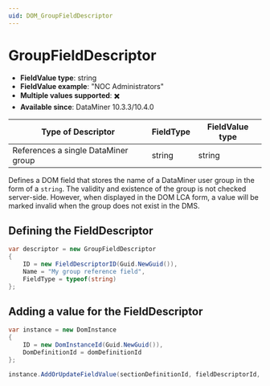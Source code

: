 ```yaml
---
uid: DOM_GroupFieldDescriptor
---
```


# GroupFieldDescriptor

- **FieldValue type**: string
- **FieldValue example**: "NOC Administrators"
- **Multiple values supported**: :heavy_multiplication_x:
- **Available since**: DataMiner 10.3.3/10.4.0

| Type of Descriptor | FieldType | FieldValue type |
|--------------------|-----------|-----------------|
| References a single DataMiner group | string | string |

Defines a DOM field that stores the name of a DataMiner user group in the form of a `string`. The validity and existence of the group is not checked server-side. However, when displayed in the DOM LCA form, a value will be marked invalid when the group does not exist in the DMS.

## Defining the FieldDescriptor

```csharp
var descriptor = new GroupFieldDescriptor
{
    ID = new FieldDescriptorID(Guid.NewGuid()),
    Name = "My group reference field",
    FieldType = typeof(string)
};
```

## Adding a value for the FieldDescriptor

```csharp
var instance = new DomInstance
{
    ID = new DomInstanceId(Guid.NewGuid()),
    DomDefinitionId = domDefinitionId
};

instance.AddOrUpdateFieldValue(sectionDefinitionId, fieldDescriptorId, "NOC Operators");
```
